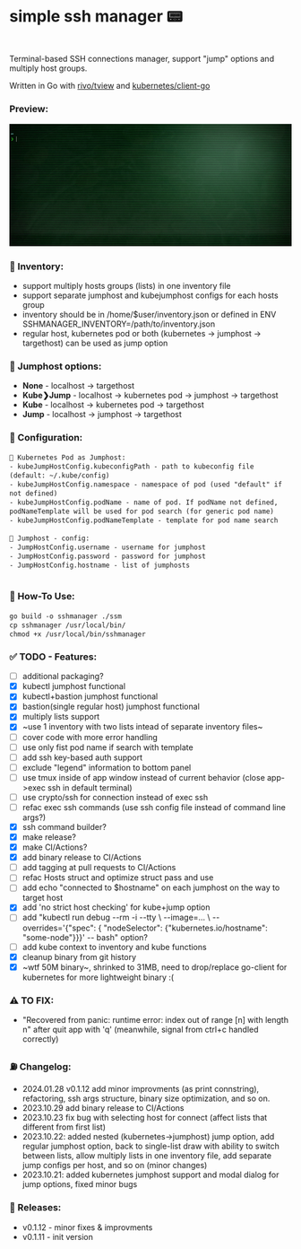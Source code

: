 # simple ssh manager 📟

<h1>
  <a href="#--------">
    <img alt="" align="right" src="https://img.shields.io/github/v/tag/prot0s34/simple-ssh-manager"/>
  </a>
  <a href="#--------">
    <img alt="" align="left" src="https://github.com/prot0s34/simple-ssh-manager/actions/workflows/on_commit.yml/badge.svg/"/>
  </a>
</h1>


<p>Terminal-based SSH connections manager, support "jump" options and multiply host groups.</p>
<p>Written in Go with <a href=https://github.com/rivo/tview> rivo/tview</a> and <a href=https://github.com/kubernetes/client-go>kubernetes/client-go</a> </p>

### Preview:
<p align="left">
    <img src="https://github.com/prot0s34/common-repo-stuff/blob/main/sshmanager-preview.gif" alt="Example">
</p>


### 📓 Inventory:
- support multiply hosts groups (lists) in one inventory file
- support separate jumphost and kubejumphost configs for each hosts group
- inventory should be in /home/$user/inventory.json or defined in ENV SSHMANAGER_INVENTORY=/path/to/inventory.json
- regular host, kubernetes pod or both (kubernetes -> jumphost -> targethost) can be used as jump option

### 🔌 Jumphost options:
- **None** - localhost -> targethost
- **Kube❯Jump** - localhost -> kubernetes pod -> jumphost -> targethost
- **Kube** - localhost -> kubernetes pod -> targethost
- **Jump** - localhost -> jumphost -> targethost

### 🔧 Configuration:
```
🚢 Kubernetes Pod as Jumphost:
- kubeJumpHostConfig.kubeconfigPath - path to kubeconfig file (default: ~/.kube/config)
- kubeJumpHostConfig.namespace - namespace of pod (used "default" if not defined)
- kubeJumpHostConfig.podName - name of pod. If podName not defined, podNameTemplate will be used for pod search (for generic pod name)
- kubeJumpHostConfig.podNameTemplate - template for pod name search

🔗 Jumphost - config:
- JumpHostConfig.username - username for jumphost
- JumpHostConfig.password - password for jumphost
- JumpHostConfig.hostname - list of jumphosts


```
### 🚥 How-To Use:
```
go build -o sshmanager ./ssm
cp sshmanager /usr/local/bin/
chmod +x /usr/local/bin/sshmanager
```

### ✅ TODO - Features:
- [ ] additional packaging?
- [x] kubectl jumphost functional
- [x] kubectl+bastion jumphost functional
- [x] bastion(single regular host) jumphost functional
- [x] multiply lists support
- [x] ~use 1 inventory with two lists intead of separate inventory files~
- [ ] cover code with more error handling
- [ ] use only fist pod name if search with template
- [ ] add ssh key-based auth support
- [ ] exclude "legend" information to bottom panel
- [ ] use tmux inside of app window instead of current behavior (close app->exec ssh in default terminal)
- [ ] use crypto/ssh for connection instead of exec ssh
- [ ] refac exec ssh commands (use ssh config file instead of command line args?)
- [x] ssh command builder?
- [x] make release?
- [x] make CI/Actions?
- [x] add binary release to CI/Actions
- [ ] add tagging at pull requests to CI/Actions
- [ ] refac Hosts struct and optimize struct pass and use
- [ ] add echo "connected to $hostname" on each jumphost on the way to target host
- [x] add 'no strict host checking' for kube+jump option
- [ ] add "kubectl run debug --rm -i --tty \ --image=... \ --overrides='{"spec": { "nodeSelector": {"kubernetes.io/hostname": "some-node"}}}' -- bash" option?
- [ ] add kube context to inventory and kube functions 
- [x] cleanup binary from git history
- [x] ~wtf 50M binary~, shrinked to 31MB, need to drop/replace go-client for kubernetes for more lightweight binary :(

### ⚠️ TO FIX:
- "Recovered from panic: runtime error: index out of range [n] with length n" after quit app with 'q' (meanwhile, signal from ctrl+c handled correctly)

### ⛽ Changelog:
- 2024.01.28 v0.1.12 add minor improvments (as print connstring), refactoring, ssh args structure, binary size optimization, and so on.
- 2023.10.29 add binary release to CI/Actions
- 2023.10.23 fix bug with selecting host for connect (affect lists that different from first list)
- 2023.10.22: added nested (kubernetes->jumphost) jump option, add regular jumphost option, back to single-list draw with ability to switch between lists, allow multiply lists in one inventory file, add separate jump configs per host, and so on (minor changes)
- 2023.10.21: added kubernetes jumphost support and modal dialog for jump options, fixed minor bugs

### 🏁 Releases:
- v0.1.12 - minor fixes & improvments
- v0.1.11 - init version
